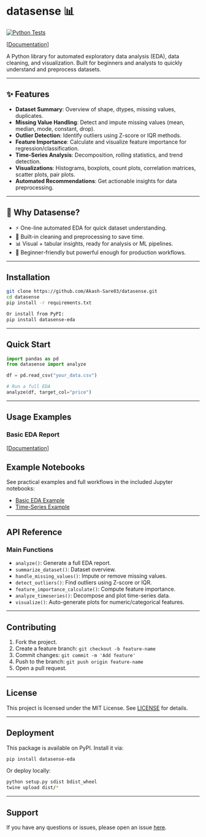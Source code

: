 # datasense 📊

[![Python Tests](https://github.com/Akash-Sare03/datasense/actions/workflows/python-test.yml/badge.svg)](https://github.com/Akash-Sare03/datasense/actions/workflows/python-test.yml)

[[Documentation](https://github.com/Akash-Sare03/datasense/documentation.md)]


A Python library for automated exploratory data analysis (EDA), data cleaning, and visualization. 
Built for beginners and analysts to quickly understand and preprocess datasets.

---

## ✨ Features

- **Dataset Summary**: Overview of shape, dtypes, missing values, duplicates.  
- **Missing Value Handling**: Detect and impute missing values (mean, median, mode, constant, drop).  
- **Outlier Detection**: Identify outliers using Z-score or IQR methods.  
- **Feature Importance**: Calculate and visualize feature importance for regression/classification.  
- **Time-Series Analysis**: Decomposition, rolling statistics, and trend detection.  
- **Visualizations**: Histograms, boxplots, count plots, correlation matrices, scatter plots, pair plots.  
- **Automated Recommendations**: Get actionable insights for data preprocessing.  

---

## 🚀 Why Datasense?

- ⚡ One-line automated EDA for quick dataset understanding.  
- 🧹 Built-in cleaning and preprocessing to save time.  
- 📊 Visual + tabular insights, ready for analysis or ML pipelines.  
- 🔧 Beginner-friendly but powerful enough for production workflows.  

---

## Installation

```bash
git clone https://github.com/Akash-Sare03/datasense.git
cd datasense
pip install -r requirements.txt

Or install from PyPI: 
pip install datasense-eda
```
---

## Quick Start

```python
import pandas as pd
from datasense import analyze

df = pd.read_csv("your_data.csv")

# Run a full EDA
analyze(df, target_col="price")
```

---

## Usage Examples

### Basic EDA Report
[[Documentation](https://github.com/Akash-Sare03/datasense/documentation.md)]

## Example Notebooks

See practical examples and full workflows in the included Jupyter notebooks:

- [Basic EDA Example](notebooks/Datasense_Library_Test_1.ipynb)
- [Time-Series Example](notebooks/Datasense_Library_Test_2.ipynb)

---

## API Reference

### Main Functions
- `analyze()`: Generate a full EDA report.
- `summarize_dataset()`: Dataset overview.
- `handle_missing_values()`: Impute or remove missing values.
- `detect_outliers()`: Find outliers using Z-score or IQR.
- `feature_importance_calculate()`: Compute feature importance.
- `analyze_timeseries()`: Decompose and plot time-series data.
- `visualize()`: Auto-generate plots for numeric/categorical features.

---

## Contributing

1. Fork the project.
2. Create a feature branch: `git checkout -b feature-name`
3. Commit changes: `git commit -m 'Add feature'`
4. Push to the branch: `git push origin feature-name`
5. Open a pull request.

---

## License

This project is licensed under the MIT License. See [LICENSE](LICENSE.txt) for details.

---

## Deployment

This package is available on PyPI. Install it via:

```bash
pip install datasense-eda
```

Or deploy locally:

```bash
python setup.py sdist bdist_wheel
twine upload dist/*
```

---

## Support

If you have any questions or issues, please open an issue [here](https://github.com/Akash-Sare03/datasense/issues).

